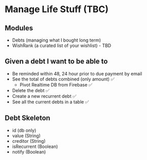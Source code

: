 # Manage Life Stuff (TBC)

## Modules

- Debts (managing what I bought long term)
- WishRank (a curated list of your wishlist) - TBD

## Given a debt I want to be able to

- Be reminded within 48, 24 hour prior to due payment by email
- See the total of debts combined (only amount) ✅
  - Pivot Realtime DB from Firebase ✅
- Delete the debt ✅
- Create a new recurrent debt ✅
- See all the current debts in a table ✅

## Debt Skeleton

- id (db only)
- value (String)
- creditor (String)
- isRecurrent (Boolean)
- notify (Boolean)
